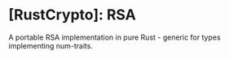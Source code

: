 # [RustCrypto]: RSA

A portable RSA implementation in pure Rust - generic for types implementing num-traits.

